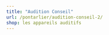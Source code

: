 ```yaml
---
title: "Audition Conseil"
url: /pontarlier/audition-conseil-2/
shop: les appareils auditifs
---
```

